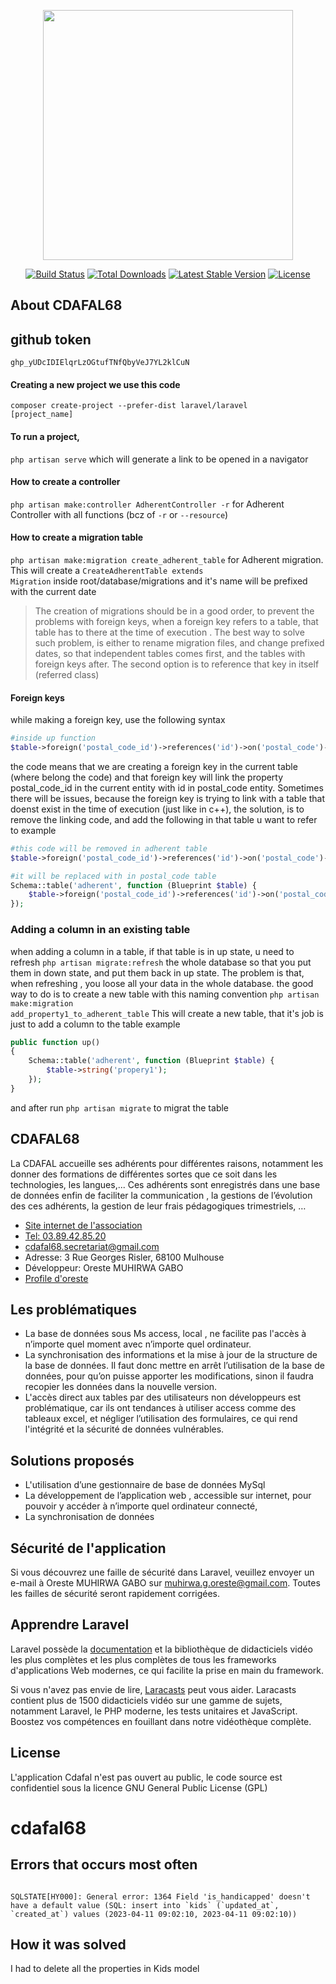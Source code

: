 <p align="center"><a href="https://laravel.com" target="_blank"><img src="https://raw.githubusercontent.com/laravel/art/master/logo-lockup/5%20SVG/2%20CMYK/1%20Full%20Color/laravel-logolockup-cmyk-red.svg" width="400"></a></p>

<p align="center">
<a href="https://travis-ci.org/laravel/framework"><img src="https://travis-ci.org/laravel/framework.svg" alt="Build Status"></a>
<a href="https://packagist.org/packages/laravel/framework"><img src="https://img.shields.io/packagist/dt/laravel/framework" alt="Total Downloads"></a>
<a href="https://packagist.org/packages/laravel/framework"><img src="https://img.shields.io/packagist/v/laravel/framework" alt="Latest Stable Version"></a>
<a href="https://packagist.org/packages/laravel/framework"><img src="https://img.shields.io/packagist/l/laravel/framework" alt="License"></a>
</p>

## About CDAFAL68
## github token
<code>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</code>

#### Creating a new project we use this code
<code>composer create-project --prefer-dist laravel/laravel [project_name]</code>

#### To run a project,
<code>php artisan serve</code> which will generate a link to be opened in a navigator

#### How to create a controller
<code>php artisan make:controller AdherentController -r</code> for Adherent Controller with all functions (bcz of <code>-r</code> or <code>--resource</code>)

#### How to create a migration table
<code>php artisan make:migration create_adherent_table</code> for Adherent migration.
This will create a <code>CreateAdherentTable extends Migration</code> inside root/database/migrations and it's name will be prefixed with the current date

> The creation of migrations should be in a good order, to prevent the problems with foreign keys, when a foreign key refers to a table, that table has to there at the time of execution .
> The best way to solve such problem, is either to rename migration files, and change prefixed dates, so that independent tables comes first, and the tables with foreign keys after.
> The second option is to reference that key in itself (referred class)

#### Foreign keys
while making a foreign key, use the following syntax
```PHP 
#inside up function
$table->foreign('postal_code_id')->references('id')->on('postal_code')->onDelete('cascade');
```
the code means that we are creating a foreign key in the current table (where belong the code) and that foreign key will link the property postal_code_id in the current entity with id in postal_code entity.
Sometimes there will be issues, because the foreign key is trying to link with a table that doenst exist in the time of execution (just like in c++), 
the solution, is to remove the linking code, and add the following in that table u want to refer to 
example
```PHP
#this code will be removed in adherent table
$table->foreign('postal_code_id')->references('id')->on('postal_code')->onDelete('cascade');

#it will be replaced with in postal_code table
Schema::table('adherent', function (Blueprint $table) {
    $table->foreign('postal_code_id')->references('id')->on('postal_code');
});
```

### Adding a column in an existing table
when adding a column in a table, if that table is in up state, u need to refresh <code>php artisan migrate:refresh</code> the whole database so that you put them in down state, and put them back in up state.
The problem is that, when refreshing , you loose all your data in the whole database.
the good way to do is to create a new table with this naming convention <code>php artisan make:migration add_property1_to_adherent_table</code>
This will create a new table, that it's job is just to add a column to the table 
example
```php
public function up()
{
    Schema::table('adherent', function (Blueprint $table) {
        $table->string('propery1');
    });
}
```
and after run <code>php artisan migrate</code> to migrat the table
## CDAFAL68

La CDAFAL accueille ses adhérents pour différentes raisons, notamment les donner des formations de différentes sortes que ce soit dans les technologies, les langues,...
Ces adhérents sont enregistrés dans une base de données enfin de faciliter la communication , la gestions de l’évolution des ces adhérents, la gestion de leur frais pédagogiques trimestriels, …

- [Site internet de l'association](https://cdafal68.eu/)
- [Tel: 03.89.42.85.20](03.89.42.85.20)
- [cdafal68.secretariat@gmail.com](mailto:cdafal68.secretariat@gmail.com)
- Adresse: 3 Rue Georges Risler, 68100 Mulhouse
- Développeur: Oreste MUHIRWA GABO 
- [Profile d'oreste](https://github.com/orestegabo/)

## Les problématiques
- La base de données sous Ms access, local , ne facilite pas l'accès à n’importe quel moment avec n’importe quel ordinateur.
- La synchronisation des informations et la mise à jour de la structure de la base de données. Il faut donc mettre en arrêt l’utilisation de la base de données, pour qu’on puisse apporter les modifications, sinon il faudra recopier les données dans la nouvelle version.
- L'accès direct aux tables par des utilisateurs non développeurs est problématique, car ils ont tendances à utiliser access comme des tableaux excel, et négliger l’utilisation des formulaires, ce qui rend l'intégrité et la sécurité de données vulnérables.

## Solutions proposés
- L'utilisation d’une gestionnaire de base de données MySql
- La développement de l’application web , accessible sur internet, pour pouvoir y accéder à n’importe quel ordinateur connecté,
- La synchronisation de données

## Sécurité de l'application

Si vous découvrez une faille de sécurité dans Laravel, veuillez envoyer un e-mail à Oreste MUHIRWA GABO sur [muhirwa.g.oreste@gmail.com](mailto:muhirwa.g.oreste@gmail.com). Toutes les failles de sécurité seront rapidement corrigées.


## Apprendre Laravel

Laravel possède la [documentation](https://laravel.com/docs) et la bibliothèque de didacticiels vidéo les plus complètes et les plus complètes de tous les frameworks d'applications Web modernes, ce qui facilite la prise en main du framework.

Si vous n'avez pas envie de lire, [Laracasts](https://laracasts.com) peut vous aider. Laracasts contient plus de 1500 didacticiels vidéo sur une gamme de sujets, notamment Laravel, le PHP moderne, les tests unitaires et JavaScript. Boostez vos compétences en fouillant dans notre vidéothèque complète.
## License

L'application Cdafal n'est pas ouvert au public, le code source est confidentiel sous la licence GNU General Public License (GPL)
# cdafal68


## Errors that occurs most often

<code>
SQLSTATE[HY000]: General error: 1364 Field 'is_handicapped' doesn't have a default value (SQL: insert into `kids` (`updated_at`, `created_at`) values (2023-04-11 09:02:10, 2023-04-11 09:02:10)) 
</code>

## How it was solved

I had to delete all the properties in Kids model
